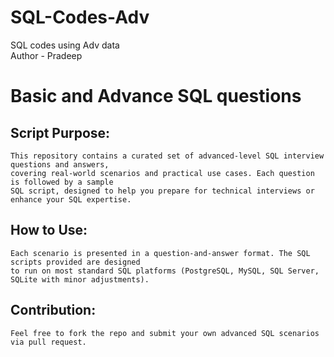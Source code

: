 # SQL-Codes-Adv
SQL codes using Adv data
<br>
Author - Pradeep
# Basic and Advance SQL questions

## Script Purpose:
    This repository contains a curated set of advanced-level SQL interview questions and answers,
    covering real-world scenarios and practical use cases. Each question is followed by a sample 
    SQL script, designed to help you prepare for technical interviews or enhance your SQL expertise.

## How to Use:
    Each scenario is presented in a question-and-answer format. The SQL scripts provided are designed
    to run on most standard SQL platforms (PostgreSQL, MySQL, SQL Server, SQLite with minor adjustments).

## Contribution:
    Feel free to fork the repo and submit your own advanced SQL scenarios via pull request.

